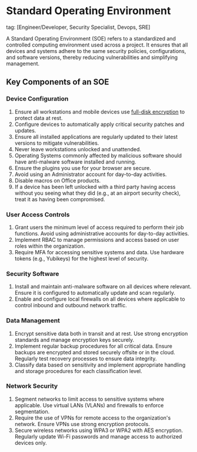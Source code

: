 # Standard Operating Environment

tag: [Engineer/Developer, Security Specialist, Devops, SRE]

A Standard Operating Environment (SOE) refers to a standardized and controlled computing environment used across a project. It ensures that all devices and systems adhere to the same security policies, configurations, and software versions, thereby reducing vulnerabilities and simplifying management.

## Key Components of an SOE

### Device Configuration

1. Ensure all workstations and mobile devices use [full-disk encryption](../encryption/full-disk-encryption) to protect data at rest.
2. Configure devices to automatically apply critical security patches and updates.
3. Ensure all installed applications are regularly updated to their latest versions to mitigate vulnerabilities.
4. Never leave workstations unlocked and unattended.
5. Operating Systems commonly affected by malicious software should have anti-malware software installed and running.
6. Ensure the plugins you use for your browser are secure.
7. Avoid using an Administrator account for day-to-day activities.
8. Disable macros on Office products.
9. If a device has been left unlocked with a third party having access without you seeing what they did (e.g., at an airport security check), treat it as having been compromised.

### User Access Controls

1. Grant users the minimum level of access required to perform their job functions. Avoid using administrative accounts for day-to-day activities.
2. Implement RBAC to manage permissions and access based on user roles within the organization.
3. Require MFA for accessing sensitive systems and data. Use hardware tokens (e.g., Yubikeys) for the highest level of security.

### Security Software

1. Install and maintain anti-malware software on all devices where relevant. Ensure it is configured to automatically update and scan regularly.
2. Enable and configure local firewalls on all devices where applicable to control inbound and outbound network traffic.

### Data Management

1. Encrypt sensitive data both in transit and at rest. Use strong encryption standards and manage encryption keys securely.
2. Implement regular backup procedures for all critical data. Ensure backups are encrypted and stored securely offsite or in the cloud. Regularly test recovery processes to ensure data integrity.
3. Classify data based on sensitivity and implement appropriate handling and storage procedures for each classification level.

### Network Security

1. Segment networks to limit access to sensitive systems where applicable. Use virtual LANs (VLANs) and firewalls to enforce segmentation.
2. Require the use of VPNs for remote access to the organization's network. Ensure VPNs use strong encryption protocols.
3. Secure wireless networks using WPA3 or WPA2 with AES encryption. Regularly update Wi-Fi passwords and manage access to authorized devices only.
